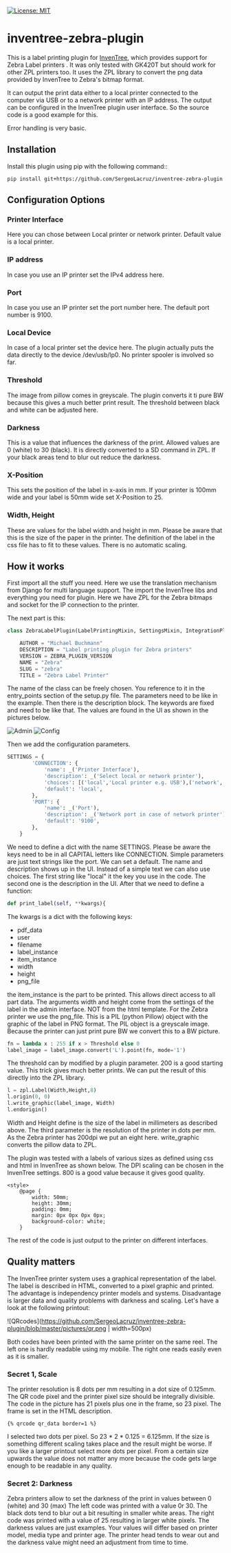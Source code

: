 [![License: MIT](https://img.shields.io/badge/License-MIT-yellow.svg)](https://opensource.org/licenses/MIT)


# inventree-zebra-plugin

This is a label printing plugin for [InvenTree](https://inventree.org), which provides support for Zebra Label printers .
It was only tested with  GK420T but should work for other ZPL printers too. It uses the ZPL library to
convert the png data provided by InvenTree to Zebra's bitmap format. 

It can output the print data either to a local printer connected to the computer via USB or to a network printer
with an IP address. The output can be configured in the InvenTree plugin user interface. So the source code is 
a good example for this. 

Error handling is very basic. 

## Installation

Install this plugin using pip with the following command::

```
pip install git+https://github.com/SergeoLacruz/inventree-zebra-plugin
```
 
## Configuration Options
### Printer Interface
Here you can chose between Local printer or network printer. Default value is a local printer.

### IP address
In case you use an IP printer set the IPv4 address here.

### Port 
In case you use an IP printer set the port number here. The default port number is 9100.

### Local Device
In case of a local printer set the device here. The plugin actually puts the data directly to the
device /dev/usb/lp0. No printer spooler is involved so far. 

### Threshold 
The image from pillow comes in greyscale. The plugin converts it ti pure BW because this gives a much 
better print result. The threshold between black and white can be adjusted here.

### Darkness 
This is a value that influences the darkness of the print. Allowed values are 0 (white) to 30 (black).
It is directly converted to a SD command in ZPL. If your black areas tend to blur out reduce the 
darkness.

### X-Position 
This sets the position of the label in x-axis in mm. If your printer is 100mm wide and your label
is 50mm wide set X-Position to 25.

### Width, Height
These are values for the label width and height in mm. Please be aware that this is the size of the 
paper in the printer. The definition of the label in the css file has to fit to these values. 
There is no automatic scaling. 

## How it works
First import all the stuff you need. Here we use the translation mechanism from Django for multi language support.
The import the InvenTree libs and everything you need for plugin. Here we have ZPL for the Zebra bitmaps and socket
for the IP connection to the printer. 

The next part is this:

```python
class ZebraLabelPlugin(LabelPrintingMixin, SettingsMixin, IntegrationPluginBase):

    AUTHOR = "Michael Buchmann"
    DESCRIPTION = "Label printing plugin for Zebra printers"
    VERSION = ZEBRA_PLUGIN_VERSION
    NAME = "Zebra"
    SLUG = "zebra"
    TITLE = "Zebra Label Printer"
```

The name of the class can be freely chosen. You reference to it in the entry_points section of the setup.py file.
The parameters need to be like in the example. Then there is the description block. The keywords are fixed and 
need to be like that. The values are found in the UI as shown in the pictures below.

![Admin](https://github.com/SergeoLacruz/inventree-zebra-plugin/blob/master/pictures/plugin_admin.png)
![Config](https://github.com/SergeoLacruz/inventree-zebra-plugin/blob/master/pictures/plugin.png)


Then we add the configuration parameters.
```python
SETTINGS = {
        'CONNECTION': {
            'name': _('Printer Interface'),
            'description': _('Select local or network printer'),
            'choices': [('local','Local printer e.g. USB'),('network','Network printer with IP address')],
            'default': 'local',
        },
        'PORT': {
            'name': _('Port'),
            'description': _('Network port in case of network printer'),
            'default': '9100',
        },
    }

```

We need to define a dict with the name SETTINGS. Please be aware the keys need to be in all CAPITAL letters like CONNECTION.
Simple parameters are just text strings like the port. We can set a default. The name and description shows up in the UI. 
Instead of a simple text we can also use choices. The first string like "local" it the key you use in the code. The second
one is the description in the UI. 
After that we need to define a function:

```python
def print_label(self, **kwargs){
```

The kwargs is a dict with the following keys:

- pdf_data
- user
- filename
- label_instance
- item_instance
- width
- height
- png_file

the item_instance is the part to be printed. This allows direct access to all part data. The arguments width and height 
come from the settings of the label in the admin interface. NOT from the html template. 
For the Zebra printer we use the png_file. This is a PIL (python Pillow) object with the graphic of the label in PNG format. 
The PIL object is a greyscale image. Because the printer can just print pure BW we convert this to a BW picture. 

```python
fn = lambda x : 255 if x > Threshold else 0
label_image = label_image.convert('L').point(fn, mode='1')
```

The threshold can by modified by a plugin parameter. 200 is a good starting value.  This trick gives much better prints. 
We can put the result of this directly into the ZPL library. 

```python
l = zpl.Label(Width,Height,8)
l.origin(0, 0)
l.write_graphic(label_image, Width)
l.endorigin()
```

Width and Height define is the size of the label in millimeters as described above. The third parameter is the resolution of the printer in
dots per mm. As the Zebra printer has 200dpi we put an eight here. write_graphic converts the pillow data
to ZPL. 

The plugin was tested with a labels of various sizes as defined using css and html in InvenTree as shown below. The DPI scaling
can be chosen in the InvenTree settings. 800 is a good value because it gives good quality.

```
<style>
    @page {
        width: 50mm;
        height: 30mm;
        padding: 0mm;
        margin: 0px 0px 0px 0px;
        background-color: white;
    }
```

The rest of the code is just output to the printer on different interfaces.

## Quality matters 
The InvenTree printer system uses a graphical representation of the label. The label is described
in HTML, converted to a pixel graphic and printed. The advantage is independency  printer
models and systems. Disadvantage is larger data and quality problems with darkness and scaling.
Let's have a look at the following printout:

![QRcodes](https://github.com/SergeoLacruz/inventree-zebra-plugin/blob/master/pictures/qr.png | width=500px)

Both codes have been printed with the same printer on the same reel. The left one is 
hardly readable using my mobile. The right one reads easily even as it is smaller. 

### Secret 1, Scale
The printer resolution is 8 dots per mm resulting in a dot size of 0.125mm. The QR code pixel 
and the printer pixel size should be integrally divisible. The code in the picture has 21
pixels plus one in the frame, so 23 pixel. The frame is set in the HTML description. 

```
{% qrcode qr_data border=1 %}
```

I selected two dots per pixel. So 23 * 2 * 0.125 = 6.125mm. If the size is something different
scaling takes place and the result might be worse. If you like a larger printout select more 
dots per pixel. From a certain size upwards the value does not matter any more because the code
gets large enough to be readable in any quality. 

### Secret 2: Darkness
Zebra printers allow to set the darkness of the print in values between 0 (white) and 30 (max)
The left code was printed with a value 0r 30. The black dots tend to blur out a bit resulting
in smaller white areas. The right code was printed with a value of 25 resulting in larger white
pixels.  The darkness values are just examples. Your values will differ based on printer model,
media type and printer age. The printer head tends to wear out and the darkness value might
need an adjustment from time to time. 

